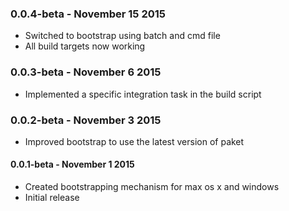 ### 0.0.4-beta - November 15 2015
* Switched to bootstrap using batch and cmd file
* All build targets now working


### 0.0.3-beta - November 6 2015
* Implemented a specific integration task in the build script


### 0.0.2-beta - November 3 2015
* Improved bootstrap to use the latest version of paket


#### 0.0.1-beta - November 1 2015
* Created bootstrapping mechanism for max os x and windows
* Initial release
